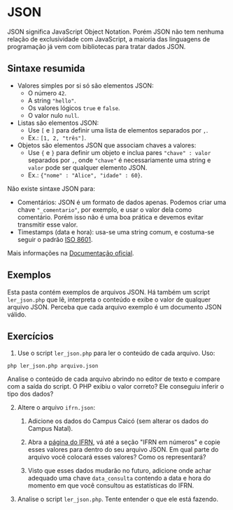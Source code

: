 # JSON
JSON significa JavaScript Object Notation.
Porém JSON não tem nenhuma relação de exclusividade com JavaScript, a maioria
das linguagens de programação já vem com bibliotecas para tratar dados JSON.

## Sintaxe resumida
* Valores simples por si só são elementos JSON:
    * O número `42`.
    * A string `"hello"`.
    * Os valores lógicos `true` e `false`.
    * O valor nulo `null`.
* Listas são elementos JSON:
    * Use `[` e `]` para definir uma lista de elementos separados por `,`.
    * Ex.: `[1, 2, "três"]`.
* Objetos são elementos JSON que associam chaves a valores:
    * Use `{` e `}` para definir um objeto e inclua pares `"chave" : valor`
    separados por `,`, onde `"chave"` é necessariamente uma string e `valor`
    pode ser qualquer elemento JSON.
    * Ex.: `{"nome" : "Alice", "idade" : 60}`.

Não existe sintaxe JSON para:
* Comentários: JSON é um formato de dados apenas. Podemos criar uma chave
`"_comentario"`, por exemplo, e usar o valor dela como comentário.
Porém isso não é uma boa prática e devemos evitar transmitir esse valor.
* Timestamps (data e hora): usa-se uma string comum, e costuma-se seguir o
padrão [ISO 8601](https://en.wikipedia.org/wiki/ISO_8601).

Mais informações na [Documentação oficial](https://www.json.org/json-pt.html).

## Exemplos
Esta pasta contém exemplos de arquivos JSON.
Há também um script `ler_json.php` que lê, interpreta o conteúdo e exibe o
valor de qualquer arquivo JSON.
Perceba que cada arquivo exemplo é um documento JSON válido.

## Exercícios
1. Use o script `ler_json.php` para ler o conteúdo de cada arquivo.
Uso:
```
php ler_json.php arquivo.json
```
Analise o conteúdo de cada arquivo abrindo no editor de texto e compare com a
saída do script.
O PHP exibiu o valor correto? Ele conseguiu inferir o tipo dos dados?



2. Altere o arquivo `ifrn.json`:
    1. Adicione os dados do Campus Caicó (sem alterar os dados do Campus Natal).

    2. Abra a [página do IFRN](https://portal.ifrn.edu.br/), vá até a seção
    "IFRN em números" e copie esses valores para dentro do seu arquivo JSON.
    Em qual parte do arquivo você colocará esses valores? Como os representará?

    3. Visto que esses dados mudarão no futuro, adicione onde achar adequado uma
     chave `data_consulta` contendo a data e hora do momento em que você
     consultou as estatísticas do IFRN.

3. Analise o script `ler_json.php`.
Tente entender o que ele está fazendo.
